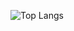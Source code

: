 ![Top Langs](https://github-readme-stats.vercel.app/api/top-langs/?username=sergey5588&theme=tokyonight)
